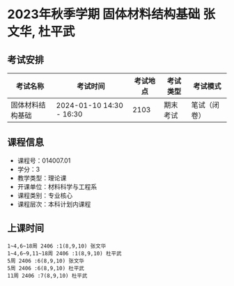 # 2023年秋季学期 固体材料结构基础 张文华, 杜平武




## 考试安排

| 考试名称 | 考试时间 | 考试地点 | 考试类型 | 考试模式 |
| -------- | -------- | -------- | -------- | -------- |
| 固体材料结构基础 | 2024-01-10 14:30 - 16:30 | 2103 | 期末考试 | 笔试（闭卷） |





## 课程信息

- 课程号：014007.01
- 学分：3
- 教学类型：理论课
- 开课单位：材料科学与工程系
- 课程类别：专业核心
- 课程层次：本科计划内课程

## 上课时间

```
1~4,6~18周 2406 :1(8,9,10) 张文华
1~4,6~9,11~18周 2406 :1(8,9,10) 杜平武
5周 2406 :6(8,9,10) 张文华
5周 2406 :6(8,9,10) 杜平武
11周 2406 :7(8,9,10) 杜平武
```

